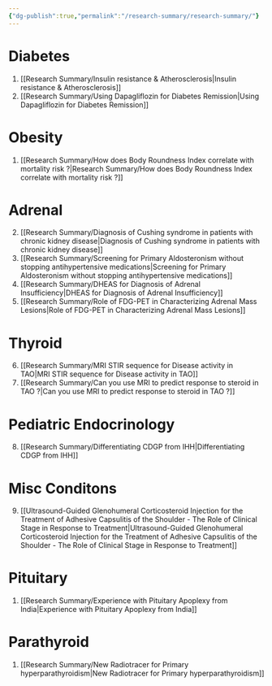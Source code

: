 ```yaml
---
{"dg-publish":true,"permalink":"/research-summary/research-summary/"}
---
```



# Diabetes

1. [[Research Summary/Insulin resistance & Atherosclerosis\|Insulin resistance & Atherosclerosis]]
2. [[Research Summary/Using Dapagliflozin for Diabetes Remission\|Using Dapagliflozin for Diabetes Remission]]

# Obesity

1. [[Research Summary/How does Body Roundness Index correlate with mortality risk ?\|Research Summary/How does Body Roundness Index correlate with mortality risk ?]]

# Adrenal


2. [[Research Summary/Diagnosis of Cushing syndrome in patients with chronic kidney disease\|Diagnosis of Cushing syndrome in patients with chronic kidney disease]]
3. [[Research Summary/Screening for Primary Aldosteronism without stopping antihypertensive medications\|Screening for Primary Aldosteronism without stopping antihypertensive medications]]
4. [[Research Summary/DHEAS for Diagnosis of Adrenal Insufficiency\|DHEAS for Diagnosis of Adrenal Insufficiency]]
5. [[Research Summary/Role of FDG-PET in Characterizing Adrenal Mass Lesions\|Role of FDG-PET in Characterizing Adrenal Mass Lesions]]

# Thyroid 

6. [[Research Summary/MRI STIR sequence for Disease activity in TAO\|MRI STIR sequence for Disease activity in TAO]]
7. [[Research Summary/Can you use MRI to predict response to steroid in TAO ?\|Can you use MRI to predict response to steroid in TAO ?]]

# Pediatric Endocrinology

8. [[Research Summary/Differentiating CDGP from IHH\|Differentiating CDGP from IHH]]

# Misc Conditons
9. [[Ultrasound-Guided Glenohumeral Corticosteroid Injection for the Treatment of Adhesive Capsulitis of the Shoulder - The Role of Clinical Stage in Response to Treatment\|Ultrasound-Guided Glenohumeral Corticosteroid Injection for the Treatment of Adhesive Capsulitis of the Shoulder - The Role of Clinical Stage in Response to Treatment]]

# Pituitary

1. [[Research Summary/Experience with Pituitary Apoplexy from India\|Experience with Pituitary Apoplexy from India]]

# Parathyroid

1. [[Research Summary/New Radiotracer for Primary hyperparathyroidism\|New Radiotracer for Primary hyperparathyroidism]]
